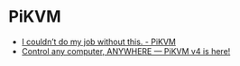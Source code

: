 # PiKVM
- [I couldn’t do my job without this. - PiKVM](https://youtu.be/232opnNPGNo)
- [Control any computer, ANYWHERE — PiKVM v4 is here!](https://youtu.be/PppcpSVYh0E)
